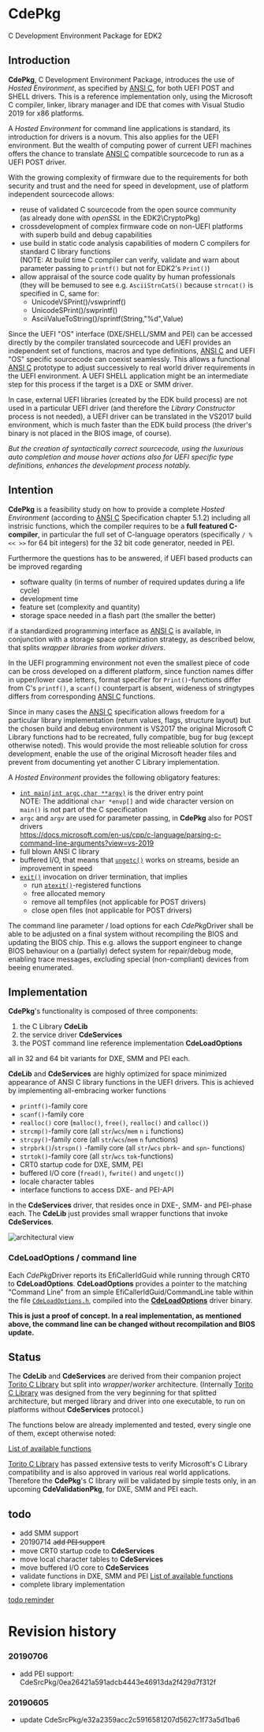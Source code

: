 # CdePkg 
C Development Environment Package for EDK2

## Introduction
**CdePkg**, C Development Environment Package, introduces the use of *Hosted Environment*,
as specified by [ANSI C](https://www.pdf-archive.com/2014/10/02/ansi-iso-9899-1990-1/ansi-iso-9899-1990-1.pdf),
for both UEFI POST and SHELL drivers.
This is a reference implementation only, using the Microsoft C compiler, linker, library 
manager and IDE that comes with Visual Studio 2019 for x86 platforms.

A *Hosted Environment* for command line applications is standard, its introduction for drivers is a novum. This also applies for the UEFI environment. But the wealth of computing power of current UEFI machines offers the chance to translate [ANSI C](https://www.pdf-archive.com/2014/10/02/ansi-iso-9899-1990-1/ansi-iso-9899-1990-1.pdf)
compatible sourcecode to run as a UEFI POST driver.

With the growing complexity of firmware due to the requirements for both security and trust and the
need for speed in development, use of platform independent sourcecode allows:
* reuse of validated C sourcecode from the open source community<br>
  (as already done with _openSSL_ in the EDK2\CryptoPkg)
* crossdevelopment of complex firmware code on non-UEFI platforms with superb build and debug capabilities<br>
* use build in static code analysis capabilities of modern C compilers for standard C library functions<br>
  (NOTE: At build time C compiler can verify, validate and warn about parameter passing to `printf()` but not for EDK2's `Print()`)
* allow appraisal of the source code quality by human professionals<br>
  (they will be bemused to see e.g. `AsciiStrnCatS()` because `strncat()` is specified in C, same for:
  * UnicodeVSPrint()/vswprintf()
  * UnicodeSPrint()/swprintf()
  * AsciiValueToString()/sprintf(String,"%d",Value)

Since the UEFI "OS" interface (DXE/SHELL/SMM and PEI) can be accessed directly by the compiler
translated sourcecode and UEFI provides an independent set of functions, macros and type definitions,
[ANSI C](https://www.pdf-archive.com/2014/10/02/ansi-iso-9899-1990-1/ansi-iso-9899-1990-1.pdf) and UEFI "OS" specific sourcecode can  coexist seamlessly. This allows a functional [ANSI C](https://www.pdf-archive.com/2014/10/02/ansi-iso-9899-1990-1/ansi-iso-9899-1990-1.pdf) prototype to adjust successively to real world driver requirements in the UEFI environment. A UEFI SHELL application might be an intermediate step for this process if the target is a DXE or SMM driver.

In case, external UEFI libraries (created by the EDK build process) are not used in a particular UEFI
driver (and therefore the *Library Constructor* process is not needed), a UEFI driver can be translated
in the VS2017 build environment, which is much faster than the EDK build process (the driver's binary is not
placed in the BIOS image, of course).

*But the creation of syntactically correct sourcecode, using the
luxurious auto completion and mouse hover actions also for UEFI specific type definitions, enhances the
development process notably.*

## Intention
**CdePkg** is a feasibility study on how to provide a complete *Hosted Environment* 
(according to [ANSI C](https://www.pdf-archive.com/2014/10/02/ansi-iso-9899-1990-1/ansi-iso-9899-1990-1.pdf) Specification chapter 5.1.2) including all instrisic functions, 
which the compiler requires to be a **full featured C-compiler**, in particular the full
set of C-language operators (specifically `/ % << >>` for 64 bit integers) for the 32 bit code generator, needed in PEI.

Furthermore the questions has to be answered, if UEFI based products can be improved regarding
* software quality (in terms of number of required updates during a life cycle)
* development time
* feature set (complexity and quantity)
* storage space needed in a flash part (the smaller the better)

if a standardized programming interface as [ANSI C](https://www.pdf-archive.com/2014/10/02/ansi-iso-9899-1990-1/ansi-iso-9899-1990-1.pdf) is available, in conjunction with a storage space optimization
strategy, as described below, that splits *wrapper libraries* from *worker drivers*.

In the UEFI programming environment not even the smallest piece of code can be cross developed on a
different platform, since function names differ in upper/lower case letters, format specifier for
`Print()`-functions differ from C's `printf()`, a `scanf()` counterpart is absent, wideness
of stringtypes differs from corresponding [ANSI C](https://www.pdf-archive.com/2014/10/02/ansi-iso-9899-1990-1/ansi-iso-9899-1990-1.pdf) functions.

Since in many cases the [ANSI C](https://www.pdf-archive.com/2014/10/02/ansi-iso-9899-1990-1/ansi-iso-9899-1990-1.pdf) specification allows freedom for a particular library implementation 
(return values, flags, structure layout) but the chosen build and debug environment is VS2017 the original
Microsoft C Library functions had to be recreated, fully compatible, bug for bug (except otherwise noted). 
This would provide the most relieable solution for cross development, enable the use of the original
Microsoft header files and prevent from documenting yet another C Library implementation.

A *Hosted Environment* provides the following obligatory features: 
* [`int main(int argc,char **argv)`](https://docs.microsoft.com/en-us/cpp/c-language/main-function-and-program-execution?view=vs-2019) is the driver entry point<br>
NOTE: The additional `char *envp[]` and wide character version on `main()` is not part of the C specification
* `argc` and `argv` are used for parameter passing, in **CdePkg** also for POST drivers<br>https://docs.microsoft.com/en-us/cpp/c-language/parsing-c-command-line-arguments?view=vs-2019
* full blown ANSI C library
* buffered I/O, that means that [`ungetc()`](https://docs.microsoft.com/en-us/cpp/c-runtime-library/reference/ungetc-ungetwc?view=vs-2019) works on streams, beside an improvement in speed
* [`exit()`](https://docs.microsoft.com/en-us/cpp/c-runtime-library/reference/exit-exit-exit?view=vs-2019) invocation on driver termination, that implies
    * run [`atexit()`](https://docs.microsoft.com/en-us/cpp/c-runtime-library/reference/atexit?view=vs-2019)-registered functions
    * free allocated memory 
    * remove all tempfiles (not applicable for POST drivers)
    * close open files (not applicable for POST drivers)

The command line parameter / load options for each *CdePkg*Driver shall be able to be adjusted
on a final system without recompiling the BIOS and updating the BIOS chip.
This e.g. allows the support engineer to change BIOS behaviour on a (partially)
defect system for repair/debug mode, enabling trace messages, excluding special
(non-compliant) devices from beeing enumerated. 

## Implementation
**CdePkg**'s functionality is composed of three components:
  1. the C Library **CdeLib**
  2. the service driver **CdeServices**
  3. the POST command line reference implementation **CdeLoadOptions**

all in 32 and 64 bit variants for DXE, SMM and PEI each.

**CdeLib** and **CdeServices** are highly optimized for space minimized appearance of 
ANSI C library functions in the UEFI drivers. This is achieved by implementing all-embracing worker functions

* `printf()`-family core
* `scanf()`-family core
* `realloc()` core (`malloc()`, `free()`, `realloc()` and `calloc()`)
* `strcmp()`-family core (all `str`/`wcs`/`mem` `n` `i` functions)
* `strcpy()`-family core (all `str`/`wcs`/`mem` `n` functions)
* `strpbrk()`/`strspn()` -family core (all `str`/`wcs` `pbrk`- and `spn`- functions)
* `strtok()`-family core (all `str`/`wcs` `tok`-functions)
* CRT0 startup code for DXE, SMM, PEI
* buffered I/O core (`fread()`, `fwrite()` and `ungetc()`)
* locale character tables
* interface functions to access DXE- and PEI-API

in the **CdeServices** driver, that resides once in DXE-, SMM- and PEI-phase each.
The **CdeLib** just provides small wrapper functions that invoke **CdeServices**.

![architectural view](archview.png)

### **CdeLoadOptions** / command line
Each *CdePkg*Driver reports its EfiCallerIdGuid while running through CRT0 to **CdeLoadOptions**.
**CdeLoadOptions** provides a pointer to the matching "Command Line" from an simple EfiCallerIdGuid/CommandLine table
within the file [`CdeLoadOptions.h`](https://github.com/MinnowWare/CdePkg/blob/master/Include/CdeLoadOptions.h), 
compiled into the [**CdeLoadOptions**](https://github.com/MinnowWare/CdePkg/blob/master/CdeLoadOptionsDxe/CdeLoadOptionsDxe.c) driver binary.

**This is just a proof of concept. In a real implementation, as mentioned above, the command line can be
changed without recompilation and BIOS update.**

## Status
The **CdeLib** and **CdeServices** are derived from their companion project 
[Torito C Library](https://github.com/JoaquinConoBolillo/torito-C-Library) but
split into *wrapper*/*worker* architecture. (Internally [Torito C Library](https://github.com/JoaquinConoBolillo/torito-C-Library)
was designed from the very beginning for that splitted architecture, but merged library and driver into one executable, to
run on platforms without **CdeServices** protocol.)

The functions below are already implemented and tested, every single one of them, except otherwise noted:

[List of available functions](https://github.com/MinnowWare/CdePkg/blob/master/implemented.md)


[Torito C Library](https://github.com/JoaquinConoBolillo/torito-C-Library) has passed extensive
tests to verify Microsoft's C Library compatibility and is also approved in various real world applications.
Therefore the **CdePkg**'s C library will be validated by simple tests only, in an upcoming **CdeValidationPkg**, for
DXE, SMM and PEI each.

## todo
* add SMM support
* 20190714 a̵d̵d̵ ̵P̵E̵I̵ ̵s̵u̵p̵p̵o̵r̵t̵̵
* move CRT0 startup code to **CdeServices**
* move local character tables to **CdeServices**
* move buffered I/O core to **CdeServices**
* validate functions in DXE, SMM and PEI [List of available functions](https://github.com/MinnowWare/CdePkg/blob/master/implemented.md)
* complete library implementation

[todo reminder](todoreminder.md)

# Revision history

### 20190706
* add PEI support: CdeSrcPkg/0ea26421a591adcb4443e46913da2f429d7f312f

### 20190605
* update CdeSrcPkg/e32a2359acc2c5916581207d5627c1f73a5d1ba6
